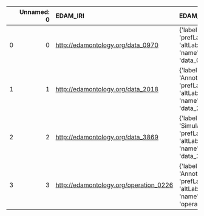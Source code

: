 |    |   Unnamed: 0 | EDAM_IRI                               | EDAM_DESC                                                                              | OSMO_IRI                                                 | OSMO_DESC              |
|---:|-------------:|:---------------------------------------|:---------------------------------------------------------------------------------------|:---------------------------------------------------------|:-----------------------|
|  0 |            0 | http://edamontology.org/data_0970      | {'label': 'Citation', 'prefLabel': None, 'altLabel': None, 'name': 'data_0970'}        | https://purl.vimmp.eu/semantics/otras/otras.ttl#citation | {'name': 'Citation'}   |
|  1 |            1 | http://edamontology.org/data_2018      | {'label': 'Annotation', 'prefLabel': None, 'altLabel': None, 'name': 'data_2018'}      | https://emmc.eu/semantics/evmpo/evmpo.ttl#annotation     | {'name': 'Annotation'} |
|  2 |            2 | http://edamontology.org/data_3869      | {'label': 'Simulation', 'prefLabel': None, 'altLabel': None, 'name': 'data_3869'}      | https://emmc.eu/semantics/evmpo/evmpo.ttl#simulation     | {'name': 'Simulation'} |
|  3 |            3 | http://edamontology.org/operation_0226 | {'label': 'Annotation', 'prefLabel': None, 'altLabel': None, 'name': 'operation_0226'} | https://emmc.eu/semantics/evmpo/evmpo.ttl#annotation     | {'name': 'Annotation'} |